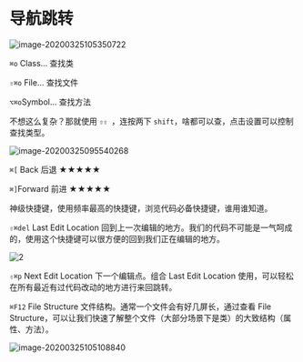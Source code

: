 # 导航跳转



![image-20200325105350722](https://tva1.sinaimg.cn/large/00831rSTly1gd5ziulnfpj305d0dojtr.jpg)



`⌘o` Class... 查找类

`⇧⌘o` File... 查找文件

`⌥⌘o`Symbol... 查找方法

不想这么复杂？那就使用 `⇧⇧	`，连按两下 `shift`，啥都可以查，点击设置可以控制查找类型。

![image-20200325095540268](https://tva1.sinaimg.cn/large/00831rSTly1gd5xuc1cxnj30g507smzf.jpg)





`⌘[` Back 后退 ★★★★★ 

`⌘]`Forward 前进 ★★★★★ 

神级快捷键，使用频率最高的快捷键，浏览代码必备快捷键，谁用谁知道。



`⇧⌘del` Last Edit Location 回到上一次编辑的地方。我们的代码不可能是一气呵成的，使用这个快捷键可以很方便的回到我们正在编辑的地方。

![2](https://tva1.sinaimg.cn/large/00831rSTly1gd5yxz5zflg30w40i9nml.gif)



`⇧⌘p` Next Edit Location 下一个编辑点。组合 Last Edit Location 使用，可以轻松在所有最近有过代码改动的地方进行来回跳转。



`⌘F12` File Structure 文件结构。通常一个文件会有好几屏长，通过查看 File Structure，可以让我们快速了解整个文件（大部分场景下是类）的大致结构（属性、方法）。

![image-20200325105108840](https://tva1.sinaimg.cn/large/00831rSTly1gd5zg21df3j30dw0liwk4.jpg)

